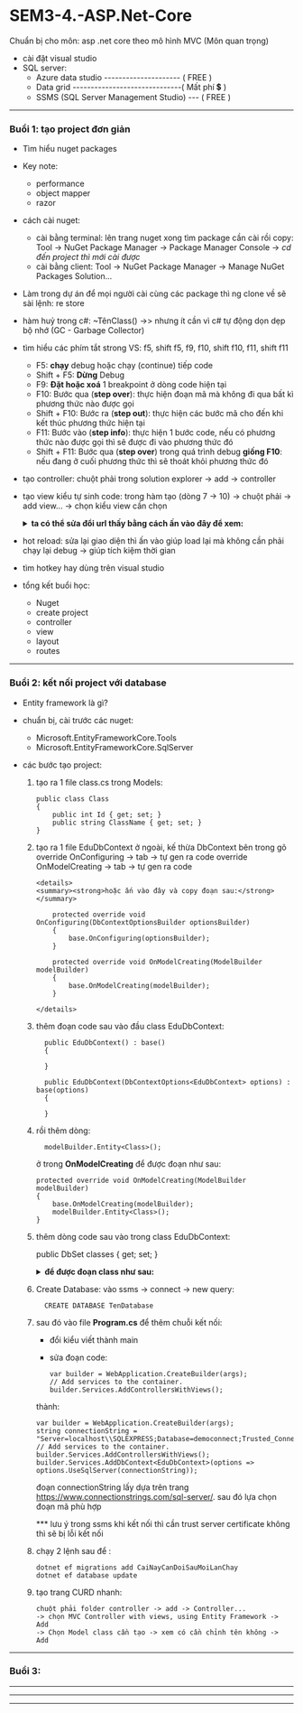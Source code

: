 # SEM3-4.-ASP.Net-Core

Chuẩn bị cho môn: asp .net core theo mô hình MVC (Môn quan trọng)

- cài đặt visual studio
- SQL server:
  - Azure data studio --------------------- ( FREE )
  - Data grid ------------------------------( Mất phí 💲 )
  - SSMS (SQL Server Management Studio) --- ( FREE )

---

### Buổi 1: tạo project đơn giản

- Tìm hiểu nuget packages

- Key note:

  - performance
  - object mapper
  - razor

- cách cài nuget:

  - cài bằng terminal: lên trang nuget xong tìm package cần cài rồi copy: Tool -> NuGet Package Manager -> Package Manager Console -> _cd đến project thì mới cài được_
  - cài bằng client: Tool -> NuGet Package Manager -> Manage NuGet Packages Solution...

- Làm trong dự án để mọi người cài cùng các package thì ng clone về sẽ sài lệnh: re store

- hàm huỷ trong c#: ~TênClass() ->> nhưng ít cần vì c# tự động dọn dẹp bộ nhớ (GC - Garbage Collector)

- tìm hiểu các phím tắt strong VS: f5, shift f5, f9, f10, shift f10, f11, shift f11
  - F5: **chạy** debug hoặc chạy (continue) tiếp code
  - Shift + F5: **Dừng** Debug
  - F9: **Đặt hoặc xoá** 1 breakpoint ở dòng code hiện tại
  - F10: Bước qua (**step over**): thực hiện đoạn mã mà không đi qua bất kì phương thức nào được gọi
  - Shift + F10: Bước ra (**step out**): thực hiện các bước mã cho đến khi kết thúc phương thức hiện tại
  - F11: Bước vào (**step info**): thực hiện 1 bước code, nếu có phương thức nào được gọi thì sẽ được đi vào phương thức đó
  - Shift + F11: Bước qua (**step over**) trong quá trình debug **giống F10**: nếu đang ở cuối phương thức thì sẽ thoát khỏi phương thức đó
- tạo controller: chuột phải trong solution explorer -> add -> controller
- tạo view kiểu tự sinh code: trong hàm tạo (dòng 7 -> 10) -> chuột phải -> add view... -> chọn kiểu view cần chọn

    <details>
    <summary><strong>ta có thể sửa đổi url thấy bằng cách ấn vào đây để xem:</strong></summary>

        using Microsoft.AspNetCore.Mvc;

      namespace WebApplication1.Controllers

      {
          [Route("/product2")]        <------ hoặc  [Route("product2")] đều thấy chạy bth
          public class ProductController : Controller
          {
              public IActionResult Index()
              {
                  return View();
              }
              [HttpGet("detail")]     <------ cần dòng này để lấy trang detail khi đổi sang tên route mới
              public IActionResult Detail()
              {
                  return View();
              }
          }
      }

    </details>

- hot reload: sửa lại giao diện thì ấn vào giúp load lại mà không cần phải chạy lại debug -> giúp tích kiệm thời gian

- tìm hotkey hay dùng trên visual studio

- tổng kết buổi học:
  - Nuget
  - create project
  - controller
  - view
  - layout
  - routes

---

### Buổi 2: kết nối project với database

- Entity framework là gì?

- chuẩn bị, cài trước các nuget:

  - Microsoft.EntityFrameworkCore.Tools
  - Microsoft.EntityFrameworkCore.SqlServer

- các bước tạo project:

  1.  tạo ra 1 file class.cs trong Models:

          public class Class
          {
              public int Id { get; set; }
              public string ClassName { get; set; }
          }

  2.  tạo ra 1 file EduDbContext ở ngoài, kế thừa DbContext
      bên trong gõ override OnConfiguring -> tab -> tự gen ra code
      override OnModelCreating -> tab -> tự gen ra code

          <details>
          <summary><strong>hoặc ấn vào đây và copy đoạn sau:</strong></summary>

              protected override void OnConfiguring(DbContextOptionsBuilder optionsBuilder)
              {
                  base.OnConfiguring(optionsBuilder);
              }

              protected override void OnModelCreating(ModelBuilder modelBuilder)
              {
                  base.OnModelCreating(modelBuilder);
              }

          </details>

  3.  thêm đoạn code sau vào đầu class EduDbContext:

            public EduDbContext() : base()
            {

            }

            public EduDbContext(DbContextOptions<EduDbContext> options) : base(options)
            {

            }

  4.  rồi thêm dòng:

            modelBuilder.Entity<Class>();

      ở trong **OnModelCreating** để được đoạn như sau:

          protected override void OnModelCreating(ModelBuilder modelBuilder)
          {
              base.OnModelCreating(modelBuilder);
              modelBuilder.Entity<Class>();
          }

  5.  thêm dòng code sau vào trong class EduDbContext:

      public DbSet<Class> classes { get; set; }

      <details>
      <summary><strong>để được đoạn class như sau: </strong></summary>

          public class EduDbContext : DbContext
          {
              protected override void OnConfiguring(DbContextOptionsBuilder optionsBuilder)
              {
                  base.OnConfiguring(optionsBuilder);
              }

              protected override void OnModelCreating(ModelBuilder modelBuilder)
              {
                  base.OnModelCreating(modelBuilder);
                  modelBuilder.Entity<Class>();
              }

              public DbSet<Class> classes { get; set; }

          }

      </details>

  6.  Create Database: vào ssms -> connect -> new query:

            CREATE DATABASE TenDatabase

  7.  sau đó vào file **Program.cs** để thêm chuỗi kết nối:

      - đổi kiểu viết thành main
      - sửa đoạn code:

            var builder = WebApplication.CreateBuilder(args);
            // Add services to the container.
            builder.Services.AddControllersWithViews();

      thành:

          var builder = WebApplication.CreateBuilder(args);
          string connectionString = "Server=localhost\\SQLEXPRESS;Database=democonnect;Trusted_Connection=True;TrustServerCertificate=True;";
          // Add services to the container.
          builder.Services.AddControllersWithViews();
          builder.Services.AddDbContext<EduDbContext>(options => options.UseSqlServer(connectionString));

      đoạn connectionString lấy dựa trên trang https://www.connectionstrings.com/sql-server/. sau đó lựa chọn đoạn mã phù hợp

      \*\*\* lưu ý trong ssms khi kết nối thì cần trust server certificate không thì sẽ bị lỗi kết nối

  8.  chạy 2 lệnh sau để :

          dotnet ef migrations add CaiNayCanDoiSauMoiLanChay
          dotnet ef database update

  9.  tạo trang CURD nhanh:

          chuột phải folder controller -> add -> Controller...
          -> chọn MVC Controller with views, using Entity Framework -> Add
          -> Chọn Model class cần tạo -> xem có cần chỉnh tên không -> Add

---

### Buổi 3:

---

---

---
